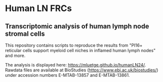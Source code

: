 # Human LN FRCs

## Transcriptomic analysis of human lymph node stromal cells

This repository contains scripts to reproduce the results from "PI16+ reticular cells support myeloid cell niches in inflamed human lymph nodes" and more.  

The analysis is displayed here: https://mluetge.github.io/humanLN24/.  
Rawdata files are available at BioStudies (https://www.ebi.ac.uk/biostudies/) under accession numbers E-MTAB-13857 and E-MTAB-13861.

